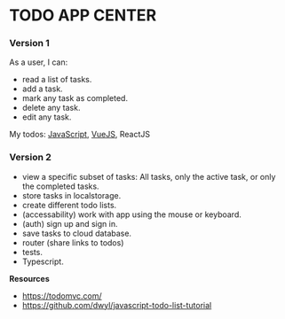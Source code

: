 # TODO APP CENTER

### Version 1

As a user, I can:
- read a list of tasks.
- add a task.
- mark any task as completed.
- delete any task.
- edit any task.

My todos: [JavaScript](https://github.com/fpestunov/todo-javascript-basic), [VueJS](https://github.com/fpestunov/todo-vue3-basic), ReactJS

### Version 2

- view a specific subset of tasks: All tasks, only the active task, or only the completed tasks.
- store tasks in localstorage.
- create different todo lists.
- (accessability) work with app using the mouse or keyboard.
- (auth) sign up and sign in.
- save tasks to cloud database.
- router (share links to todos)
- tests.
- Typescript.

**Resources**
- https://todomvc.com/
- https://github.com/dwyl/javascript-todo-list-tutorial
